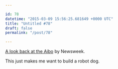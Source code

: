 ```yaml
---

id: 78
datetime: "2015-03-09 15:56:25.681649 +0000 UTC"
title: "Untitled #78"
draft: false
permalink: "/post/78"

---
```


[A look back at the Aibo](http://www.newsweek.com/japans-robot-dogs-get-funerals-sony-looks-away-312192) by Newsweek.

This just makes me want to build a robot dog.
